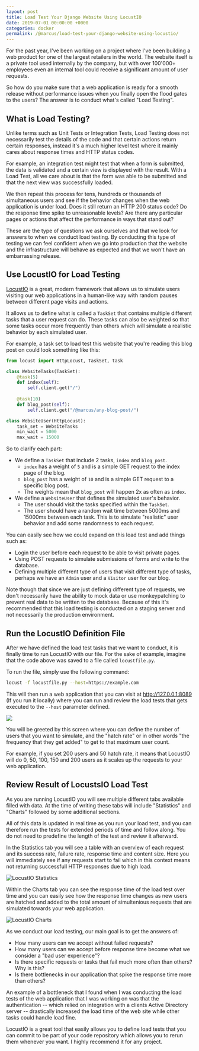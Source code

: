 ```yaml
---
layout: post
title: Load Test Your Django Website Using LocustIO
date: 2019-07-01 00:00:00 +0000
categories: docker
permalink: /@marcus/load-test-your-django-website-using-locustio/
---
```


For the past year, I've been working on a project where I've been building a web product for one of the largest retailers in the world. The website itself is a private tool used internally by the company, but with over 100'000+ employees even an internal tool could receive a significant amount of user requests.

So how do you make sure that a web application is ready for a smooth release without performance issues when you finally open the flood gates to the users? The answer is to conduct what's called "Load Testing".

## What is Load Testing?
Unlike terms such as Unit Tests or Integration Tests, Load Testing does not necessarily test the details of the code and that certain actions return certain responses, instead it's a much higher level test where it mainly cares about response times and HTTP status codes.

For example, an integration test might test that when a form is submitted, the data is validated and a certain view is displayed with the result. With a Load Test, all we care about is that the form was able to be submitted and that the next view was successfully loaded.

We then repeat this process for tens, hundreds or thousands of simultaneous users and see if the behavior changes when the web application is under load. Does it still return an HTTP 200 status code? Do the response time spike to unreasonable levels? Are there any particular pages or actions that affect the performance in ways that stand out?

These are the type of questions we ask ourselves and that we look for answers to when we conduct load testing. By conducting this type of testing we can feel confident when we go into production that the website and the infrastructure will behave as expected and that we won't have an embarrassing release.

## Use LocustIO for Load Testing
[LocustIO](https://locust.io/) is a great, modern framework that allows us to simulate users visiting our web applications in a human-like way with random pauses between different page visits and actions.

It allows us to define what is called a `TaskSet` that contains multiple different tasks that a user request can do. These tasks can also be weighted so that some tasks occur more frequently than others which will simulate a realistic behavior by each simulated user.

For example, a task set to load test this website that you're reading this blog post on could look something like this:

```python
from locust import HttpLocust, TaskSet, task

class WebsiteTasks(TaskSet):
    @task(5)
    def index(self):
        self.client.get("/")
    
    @task(10)
    def blog_post(self):
        self.client.get("/@marcus/any-blog-post/")

class WebsiteUser(HttpLocust):
    task_set = WebsiteTasks
    min_wait = 5000
    max_wait = 15000
```

So to clarify each part:

- We define a `TaskSet` that include 2 tasks, `index` and `blog_post`.
    - `index` has a weight of `5` and is a simple GET request to the index page of the blog.
    - `blog_post` has a weight of `10` and is a simple GET request to a specific blog post.
    - The weights mean that `blog_post` will happen 2x as often as `index`.
- We define a `WebsiteUser` that defines the simulated user's behavior.
    - The user should visit the tasks specified within the `TaskSet`.
    - The user should have a random wait time between 5000ms and 15000ms between each task. This is to simulate "realistic" user behavior and add some randomness to each request.

You can easily see how we could expand on this load test and add things such as:

- Login the user before each request to be able to visit private pages.
- Using POST requests to simulate submissions of forms and write to the database.
- Defining multiple different type of users that visit different type of tasks, perhaps we have an `Admin` user and a `Visitor` user for our blog.

Note though that since we are just defining different type of requests, we don't necessarily have the ability to mock data or use monkeypatching to prevent real data to be written to the database. Because of this it's recommended that this load testing is conducted on a staging server and not necessarily the production environment.

## Run the LocustIO Definition File
After we have defined the load test tasks that we want to conduct, it is finally time to run LocustIO with our file. For the sake of example, imagine that the code above was saved to a file called `locustfile.py`. 

To run the file, simply use the following command:

```bash
locust -f locustfile.py --host=https://example.com
```

This will then run a web application that you can visit at http://127.0.0.1:8089 (If you run it locally) where you can run and review the load tests that gets executed to the `--host` parameter defined.

![](https://coderbook.sfo2.digitaloceanspaces.com/files/articles/inlines/locust_welcome.png)

You will be greeted by this screen where you can define the number of users that you want to simulate, and the "hatch rate" or in other words "the frequency that they get added" to get to that maximum user count.

For example, if you set 200 users and 50 hatch rate, it means that LocustIO will do 0, 50, 100, 150 and 200 users as it scales up the requests to your web application.

## Review Result of LocustsIO Load Test
As you are running LocustIO you will see multiple different tabs available filled with data. At the time of writing these tabs will include "Statistics" and "Charts" followed by some additional sections.

All of this data is updated in real time as you run your load test, and you can therefore run the tests for extended periods of time and follow along. You do not need to predefine the length of the test and review it afterward.

In the Statistics tab you will see a table with an overview of each request and its success rate, failure rate, response time and content size. Here you will immediately see if any requests start to fail which in this context means not returning successfull HTTP responses due to high load.

![LocustIO Statistics](https://coderbook.sfo2.digitaloceanspaces.com/files/articles/inlines/locust_statistics.png)

Within the Charts tab you can see the response time of the load test over time and you can easily see how the response time changes as new users are hatched and added to the total amount of simultenious requests that are simulated towards your web application.

![LocustIO Charts](https://coderbook.sfo2.digitaloceanspaces.com/files/articles/inlines/locust_charts.png)

As we conduct our load testing, our main goal is to get the answers of:

- How many users can we accept without failed requests?
- How many users can we accept before response time become what we consider a "bad user experience"?
- Is there specific requests or tasks that fail much more often than others? Why is this?
- Is there bottlenecks in our application that spike the response time more than others?

An example of a bottleneck that I found when I was conducting the load tests of the web application that I was working on was that the authentication -- which relied on integration with a clients Active Directory server -- drastically increased the load time of the web site while other tasks could handle load fine.

LocustIO is a great tool that easily allows you to define load tests that you can commit to be part of your code repository which allows you to rerun them whenever you want. I highly recommend it for any project.
